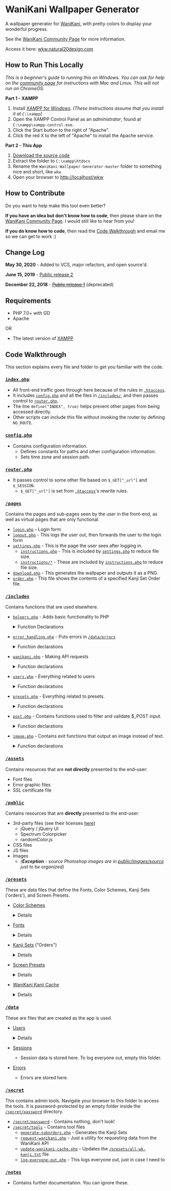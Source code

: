# WaniKani Wallpaper Generator

A wallpaper generator for [WaniKani](https://www.wanikani.com/), with pretty colors to display your wonderful progress.

See the [WaniKani Community Page](https://community.wanikani.com/t/new-and-improved-wallpaper-generator/37321) for more information.

Access it here: [wkw.natural20design.com](http://wkw.natural20design.com)

## How to Run This Locally

*This is a beginner's guide to running this on Windows.  You can ask for help on the [community page](https://community.wanikani.com/t/new-and-improved-wallpaper-generator/37321) for instructions with Mac and Linux. This will not run on ChromeOS.*

**Part 1 - XAMPP**
1) Install [XAMPP for *Windows*](https://www.apachefriends.org/index.html).  *(These instructions assume that you install it at `C:\xampp`)*
2) Open the XAMPP Control Panel as an *administrator*, found at `C:\xampp\xampp-control.exe`.
3) Click the Start button to the right of "Apache".
4) Click the red X to the left of "Apache" to install the Apache service.

**Part 2 - This App**
1) [Download the source code](https://github.com/Bennycopter/WaniKani-Wallpaper-Generator/archive/master.zip) 
2) Extract the folder to `C:\xampp\htdocs`
3) Rename the `WaniKani-Wallpaper-Generator-master` folder to something nice and short, like `wkw`
4) Open your browser to [http://localhost/wkw](http://localhost/wkw)

## How to Contribute

Do you want to help make this tool even better?

**If you have an idea but don't know how to code**, then please share on the [WaniKani Community Page](https://community.wanikani.com/t/new-and-improved-wallpaper-generator/37321).  I would still like to hear from you!

**If you do know how to code**, then read the [Code Walkthrough](#code-walkthrough) and email me so we can get to work :)

## Change Log

**May 30, 2020** - Added to VCS, major refactors, and open source'd.

**June 15, 2019** - [Public release 2](https://community.wanikani.com/t/new-and-improved-wallpaper-generator/37321)

**December 22, 2018** - [~~Public release 1~~](https://community.wanikani.com/t/automatically-generate-new-wallpaper/34275) (deprecated)

## Requirements

- PHP 7.0+ with GD
- Apache
  
OR
- The latest version of [XAMPP](https://www.apachefriends.org/index.html)

## <a name="code-walkthrough"></a>Code Walkthrough

This section explains every file and folder to get you familiar with the code.

### [`index.php`](index.php)
- All front-end traffic goes through here because of the rules in [`.htaccess`](.htaccess).
- It includes [`config.php`](config.php) and all the files in [`/includes/`](includes), and then passes control to [`router.php`](router.php).
- The line `define("INDEX", true)` helps prevent other pages from being accessed directly.
- Other scripts can include this file without invoking the router by defining `NO_ROUTE`.

### [`config.php`](config.php)
- Contains configuration information.
  - Defines constants for paths and other configuration information.
  - Sets time zone and session path.

### [`router.php`](router.php)
- It passes control to some other file based on `$_GET["_url"]` and `$_SESSION`.
  - `$_GET["_url"]` is set from [`.htaccess`](.htaccess)'s rewrite rules.

### [`/pages`](pages)
Contains the pages and sub-pages seen by the user in the front-end, as well as virtual pages that are only  functional.
  - [`login.php`](pages/login.php) - Login form
  - [`logout.php`](pages/logout.php) - This logs the user out, then forwards the user to the login form
  - [`settings.php`](pages/settings.php) - This is the page the user sees after logging in.
    - [`instructions.php`](pages/instructions.php) - This is included by [`settings.php`](pages/settings.php) to reduce file size.
    - [`instructions/*`](pages/instructions) - These are included by [`instructions.php`](pages/instructions.php) to reduce file size.
  - [`download.php`](pages/download.php) - This generates the wallpaper and outputs it as a PNG.
  - [`order.php`](pages/order.php) - This file shows the contents of a specified Kanji Set Order file.

### [`/includes`](includes)
Contains functions that are used elsewhere.
 - [`helpers.php`](includes/helpers.php) - Adds basic functionality to PHP
   <details>
     <summary>Function Declarations</summary>
     
     ```php 
     clamp($var, $min, $max)
     interpolate($a, $b, $weight)
     imagecolorallocate_from_hex($image, $hex)
     file_put_prepended($string, $filename)
     file_put_json($file, $array)
     file_get_json($file)
     ```
   </details>
 - [`error_handling.php`](includes/error_handling.php) - Puts errors in [`/data/errors`](data/errors)
   <details>
      <summary>Function declarations</summary>
      
      ```php
      log_error($msg, $line, $file)
      ```
   </details>
 - [`wanikani.php`](includes/wanikani.php) - Making API requests
   <details>
      <summary>Function declarations</summary>
      
      ```php
   wanikani_request($endpoint, $api_key, $raw_response=false)
      ```
   </details>
 - [`users.php`](includes/users.php) - Everything related to users
   <details>
      <summary>Function declarations</summary>
      
      ```php
      log_in_user($api_key, $device)
      log_out_user()
      get_user_settings($api_key, $device)
      get_user_username($api_key)
      save_user_settings($api_key, $device, $settings)
      user_settings_file($api_key, $device)
      user_username_file($api_key)
      default_user_settings()
      prepare_user_folder($api_key, $username)
      user_folder_exists($api_key)
      log_generation($api_key)
      num_generations_today($api_key)
      get_user_progress_report($api_key)
      ```
   </details>
 - [`presets.php`](includes/presets.php) - Everything related to presets.
   <details>
     <summary>Function declarations</summary>
     
     ```php
     font_file_exists($name)
     color_scheme_exists($name)
     screen_preset_exists($name)
     kanji_set_exists($name)
     load_kanji_order_file($kanji_set)
     ```
     The last four functions define the order that presets appear in the front-end.  The last function includes extra information to describe the kanji sets.
     ```php
     load_color_scheme_presets()
     load_font_presets()
     load_screen_presets()
     load_kanji_set_presets()
     ```
   </details>
 - [`post.php`](includes/post.php) - Contains functions used to filter and validate $_POST input.
   <details>
     <summary>Function declarations</summary>
     
     ```php
     sanitize_filename($v)
     filter_color_code($v)
     validate_color_code($v)
     filter_integer($v)
     return_false()
     filter_checkbox_value($v)
     ```
   </details>
 - [`image.php`](includes/image.php) - Contains exit functions that output an image instead of text.
   <details>
     <summary>Function declarations</summary>
     
     ```php
     die_with_image($file)
     die_with_text_on_image($text)
     ```
   </details>

### [`/assets`](assets)
Contains resources that are **not directly** presented to the end-user:
  - Font files
  - Error graphic files
  - SSL certificate file

### [`/public`](public)
Contains resources that are **directly** presented to the end-user:
  - 3rd-party files (see their licenses [here](public/3rd-party/3rd%20Party%20Licenses.md))
    - jQuery / jQuery UI
    - Spectrum Colorpicker
    - randomColor.js
  - CSS files
  - JS files
  - Images
    - *(**Exception** - source Photoshop images are in [public/images/source](public/images/source) just to be organized)*

### [`/presets`](presets)
These are data files that define the Fonts, Color Schemes, Kanji Sets ('orders'), and Screen Presets.
- [Color Schemes](presets/color-schemes) 
  <details>
  <summary>Details</summary>
  
    - Each file looks like the following example.
    - Example: `color-schemes/Default.txt`
    - ```
      c_background:      #000000
      c_unseen:          #303030
      c_apprentice:      #DD0093
      c_guru:            #882D9E
      c_master:          #294DDB
      c_enlightened:     #0093DD
      c_burned:          #FFFFFF
      c_section_titles:  #10cafe
      c_wallpaper_title: #cafe10
      ```
  </details>
- [Fonts](presets/fonts)
  <details>
    <summary>Details</summary>
    
    - Line 1: Font file name, as found in /assets/fonts
    - Line 2: Source download location
    - Example: `fonts/Komorebi Gothic.txt`
      ```
      komorebi-gothic.ttf
      https://www.freejapanesefont.com/komorebi-gothic-download/
      ```
  </details>
- [Kanji Sets](presets/orders) ("Orders")
  <details>
    <summary>Details</summary>
    
    - These define the order of kanji as they appear on the wallpaper, hence the name "orders".
    - These files are presently as-is to the end-user via `order.php`.  When used to generate wallpapers, the following rules apply:
      - Line 1 is ignored
      - Blank lines are ignored
      - Lines that start with `#` are ignored
      - Lines that have `:` split sections
        - Section markers are optional (i.e. some sets don't have sections)
        - Section markers can be on their own line or with kanji, for example:
          ```
          Section 1 (own line):
          一二三四五六七八九十
          口日月田目古吾冒明唱
          Section 2 (in-line with kanji): 晶品呂昌早世胃旦胆凹
          ```
  </details>
- [Screen Presets](presets/screen-presets)
  <details>
    <summary>Details</summary>
    
    - Contains the dimensions and margins of various screens.
    - Example: `screen-presets/iPad Pro 10.5-inch.txt`
      ```
      width:  1668
      height: 2224
      top:    20
      left:   20
      right:  20
      bottom: 20
      ```
  </details>
- [WaniKani Kanji Cache](presets/all-wk-kanji.txt)
  <details>
    <summary>Details</summary>
    
    - [`all-wk-kanji.txt`](presets/all-wk-kanji.txt) contains the kanji from WaniKani with their subject ID.  This file should be regenerated whenever WaniKani has a content update.
  </details> 

### [`/data`](data)
These are files that are created as the app is used.
- [Users](data/users)
  <details>
    <summary>Details</summary>
    
    - A folder with files is created for each user with their API key.  For example:
      - `12345678-abcd-aaaa-1234-0123456789ab`
        - `generations.txt` - A new line is prepended to this file each time a wallpaper is attempted to be generated.  It contains the time and remote IP of each request.
          - Example:
          - ```
            1590773902|127.0.0.1
            1590766006|127.0.0.1
            1590765827|127.0.0.1
            ```
        - `settings-__.txt` - Replace __ with a number from 1 to 10 for the device #.  Contains the user settings, JSON-encoded.
        - `username.txt` - Contains the user's username.
          - Example:
          - ```
            Masayoshiro
            ```
  </details>
- [Sessions](data/sessions)
  - Session data is stored here.  To log everyone out, empty this folder.
- [Errors](data/errors)
  - Errors are stored here.

### [`/secret`](secret)
This contains admin tools.  Navigate your browser to this folder to access the tools.  It is password-protected by an empty folder inside the [`/secret/password`](secret/password) directory.
- [`/secret/password`](secret/password) - Contains nothing, don't look!
- [`/secret/tools`](secret/tools) - Contains tool files
  - [`generate-suborders.php`](secret/tools/generate-suborders.php) - Generates the Kanji Sets
  - [`request-wanikani.php`](secret/tools/request-wanikani.php) - Just a utility for requesting data from the WaniKani API
  - [`update-wanikani-cache.php`](secret/tools/update-wanikani-cache.php) - Updates the [`/presets/all-wk-kanji.txt`](secret/tools/update-wanikani-cache.php) file
  - [`log-everyone-out.php`](secret/tools/log-everyone-out.php) - This logs everyone out, just in case I need to

### [`/notes`](notes)
- Contains further documentation. You can ignore these.